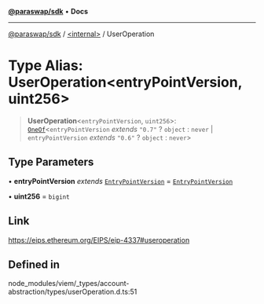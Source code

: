[**@paraswap/sdk**](../../README.md) • **Docs**

***

[@paraswap/sdk](../../globals.md) / [\<internal\>](../README.md) / UserOperation

# Type Alias: UserOperation\<entryPointVersion, uint256\>

> **UserOperation**\<`entryPointVersion`, `uint256`\>: [`OneOf`](OneOf.md)\<`entryPointVersion` *extends* `"0.7"` ? `object` : `never` \| `entryPointVersion` *extends* `"0.6"` ? `object` : `never`\>

## Type Parameters

• **entryPointVersion** *extends* [`EntryPointVersion`](EntryPointVersion.md) = [`EntryPointVersion`](EntryPointVersion.md)

• **uint256** = `bigint`

## Link

https://eips.ethereum.org/EIPS/eip-4337#useroperation

## Defined in

node\_modules/viem/\_types/account-abstraction/types/userOperation.d.ts:51
